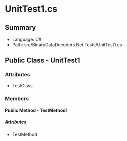 ﻿# UnitTest1.cs

## Summary

* Language: C#
* Path: src/BinaryDataDecoders.Net.Tests/UnitTest1.cs

## Public Class - UnitTest1

### Attributes

 - TestClass

### Members

#### Public Method - TestMethod1

##### Attributes

 - TestMethod


